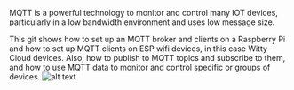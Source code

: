 MQTT is a powerful technology to monitor and control many IOT devices, particularly in a low bandwidth environment and uses low message size.

This git shows how to set up an MQTT broker and clients on a Raspberry Pi and how to set up MQTT clients on ESP wifi devices, in this case Witty Cloud devices.
Also, how to publish to MQTT topics and subscribe to them, and how to use MQTT data to monitor and control specific or groups of devices.
![alt text](https://github.com/scanos/mqtt/blob/mqtt_1.png?raw=true)

